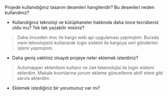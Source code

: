 Projede kullanıdığınız tasarım desenleri hangileridir? Bu desenleri neden kullandınız?


- Kullandığınız teknoloji ve kütüphaneler hakkında daha önce tecrübeniz oldu mu? Tek tek
yazabilir misiniz?
> Daha önceden mvc ile kargo web api uygulaması yapmıştım. Burada owin teknolojisini kullanarak login sistemi ile kargoya veri gönderimi işlemi yapmıştım.


- Daha geniş vaktiniz olsaydı projeye neler eklemek isterdiniz?
>Automapper eklentisini kullanır ve Jwt tekenolojisi ile login sistemi eklerdim.
>Makale kısımlarına yorum ekleme güncelleme aktif etme gibi servis eklerdim.

- Eklemek istediğiniz bir yorumunuz var mı? 

